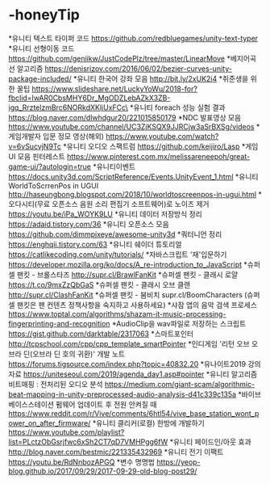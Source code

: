# -honeyTip


*유니티 텍스트 타이퍼 코드
https://github.com/redbluegames/unity-text-typer
*유니티 선형이동 코드
https://github.com/geniikw/JustCodePlz/tree/master/LinearMove
*베지어곡선 알고리즘
https://denisrizov.com/2016/06/02/bezier-curves-unity-package-included/
*유니티 한국어 강좌 모음
http://bit.ly/2xUK2i4
*취준생을 위한 꿀팁
https://www.slideshare.net/LuckyYoWu/2018-for?fbclid=IwAR0CbsMHY6Dr_MgODZLebAZkX3ZB-igq_RrztelzmBrc6NORkdXKljUxFCc\
*유니티 foreach 성능 실험 결과
https://blog.naver.com/dlwhdgur20/221015850179
*NDC 발표영상 모음
https://www.youtube.com/channel/UC3ZjKSQX9JJRCjw3aSrBXSg/videos
*게임개발자 입문 정모 영상(해외)
https://www.youtube.com/watch?v=6vSucvjN9Tc
*유니티 오디오 스팩트럼
https://github.com/keijiro/Lasp
*게임UI 모음 핀터레스트
https://www.pinterest.com.mx/melissareneepoh/great-game-ui/?autologin=true
*유니티이벤트
https://docs.unity3d.com/ScriptReference/Events.UnityEvent_1.html
*유니티 WorldToScrrenPos in UGUI
http://haseungbong.blogspot.com/2018/10/worldtoscreenpos-in-ugui.html
*오다시티(무료 오픈소스 음원 소리 편집기 소프트웨어)로 노이즈 제거
https://youtu.be/iPa_WOYK9LU
*유니티 데이터 저장방식 정리
https://adaid.tistory.com/36
*유니티 오픈소스 모음
https://github.com/dimmpixeye/awesome-unity3d
*쿼터니언 정리
https://enghqii.tistory.com/63
*유니티 쉐이더 튜토리얼
https://catlikecoding.com/unity/tutorials/
*자바스크립트 '재'입문하기
https://developer.mozilla.org/ko/docs/A_re-introduction_to_JavaScript
*슈퍼셀 팬킷 - 브롤스타즈
http://supr.cl/BrawlFanKit
*슈퍼셀 팬킷 - 클래시 로얄
https://t.co/9mxZzQbGaS
*슈퍼셀 팬킷 - 클래시 오브 클랜
http://supr.cl/ClashFanKit
*슈퍼셀 팬킷 - 붐비치
supr.cl/BoomCharacters
(슈퍼셀 팬킷은 팬 컨텐츠 정책사항을 숙지하고 사용하세요)
*샤잠 앱의 음악 검색 프로세스
https://www.toptal.com/algorithms/shazam-it-music-processing-fingerprinting-and-recognition
*AudioClip을 wav파일로 저장하는 스크립트
https://gist.github.com/darktable/2317063
*스마트포인터
http://tcpschool.com/cpp/cpp_template_smartPointer
*인디게임 '리턴 오브 오브라 딘(오브라 딘 호의 귀환)' 개발 노트
https://forums.tigsource.com/index.php?topic=40832.20
*유나이트2019 강의자료
https://uniteseoul.com/2019/agenda_day1.asp#pointer
*유니티 알고리즘 비트매핑 : 전처리된 오디오 분석
https://medium.com/giant-scam/algorithmic-beat-mapping-in-unity-preprocessed-audio-analysis-d41c339c135a
*바이브 베이스스테이션 펌웨어 업데이트 후 전원 안켜질 때
https://www.reddit.com/r/Vive/comments/6htl54/vive_base_station_wont_power_on_after_firmware/
*유니티 클리커(로컬) 한방에 개발하기
https://www.youtube.com/playlist?list=PLctzObGsrjfwc6xSh2CT7qD7VMHPgg6fW
*유니티 페이드인/아웃 효과
http://blog.naver.com/bestmic/221335432969
*유니티 전기 이팩트
https://youtu.be/RdNnbozAPGQ
*변수 명명법
https://yeop-blog.github.io/2017/09/29/2017-09-29-old-blog-post29/
